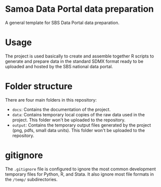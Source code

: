 # Samoa Data Portal data preparation

A general template for SBS Data Portal data preparation.

# Usage

The project is used basically to create and assemble together R scripts to generate and prepare data in the standard SDMX format ready to be uploaded and hosted by the SBS national data portal. 

# Folder structure

There are four main folders in this repository:
- `docs`: Contains the documentation of the project.
- `data`: Contains temporary local copies of the raw data used in the project. This folder won't be uploaded to the repository.
- `output`: Contains the temporary output files generated by the project (png, pdfs, small data units). This folder won't be uploaded to the repository.

# gitignore

The `.gitignore` file is configured to ignore the most common development temporary files for Python, R, and Stata. It also ignore most file formats in the `/temp/` subdirectories.